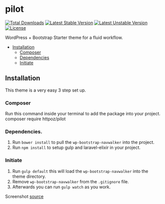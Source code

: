 # pilot
[![Total Downloads](https://poser.pugx.org/httpoz/pilot/d/total.svg)](https://packagist.org/packages/httpoz/pilot)
[![Latest Stable Version](https://poser.pugx.org/httpoz/pilot/v/stable.svg)](https://packagist.org/packages/httpoz/pilot)
[![Latest Unstable Version](https://poser.pugx.org/httpoz/pilot/v/unstable.svg)](https://packagist.org/packages/httpoz/pilot)
[![License](https://poser.pugx.org/httpoz/pilot/license.svg)](https://packagist.org/packages/httpoz/pilot)

WordPress + Bootstrap Starter theme for a fluid workflow.

- [Installation](#installation)
    - [Composer](#composer)
    - [Dependencies](#dependencies)
    - [Initiate](#initiate)

## Installation
This theme is a very easy 3 step set up.

### Composer
Run this command inside your terminal to add the package into your project.
  composer require httpoz/pilot

### Dependencies.
1. Run `bower install` to pull the `wp-bootstrap-navwalker` into the project.
2. Run `npm install` to setup gulp and laravel-elixir in your project.

### Initiate
1. Run `gulp default` this will load the `wp-bootstrap-navwalker` into the theme directory.
2. Remove `wp-bootstrap-navwalker` from the `.gitignore` file.
3. Afterwards you can run `gulp watch` as you work.



Screenshot [source](http://www.infobarrel.com/media/image/85576.jpg)
